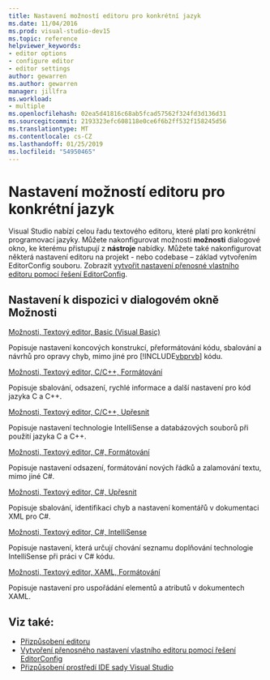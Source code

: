 ```yaml
---
title: Nastavení možností editoru pro konkrétní jazyk
ms.date: 11/04/2016
ms.prod: visual-studio-dev15
ms.topic: reference
helpviewer_keywords:
- editor options
- configure editor
- editor settings
author: gewarren
ms.author: gewarren
manager: jillfra
ms.workload:
- multiple
ms.openlocfilehash: 02ea5d41816c68ab5fcad57562f324fd3d136d31
ms.sourcegitcommit: 2193323efc608118e0ce6f6b2ff532f158245d56
ms.translationtype: MT
ms.contentlocale: cs-CZ
ms.lasthandoff: 01/25/2019
ms.locfileid: "54950465"
---
```

# <a name="setting-language-specific-editor-options"></a>Nastavení možností editoru pro konkrétní jazyk

Visual Studio nabízí celou řadu textového editoru, které platí pro konkrétní programovací jazyky. Můžete nakonfigurovat možnosti **možnosti** dialogové okno, ke kterému přistupují z **nástroje** nabídky. Můžete také nakonfigurovat některá nastavení editoru na projekt - nebo codebase – základ vytvořením EditorConfig souboru. Zobrazit [vytvořit nastavení přenosné vlastního editoru pomocí řešení EditorConfig](../../ide/create-portable-custom-editor-options.md).

## <a name="settings-available-in-the-options-dialog-box"></a>Nastavení k dispozici v dialogovém okně Možnosti

 [Možnosti, Textový editor, Basic (Visual Basic)](../../ide/reference/options-text-editor-basic-visual-basic.md)

 Popisuje nastavení koncových konstrukcí, přeformátování kódu, sbalování a návrhů pro opravy chyb, mimo jiné pro [!INCLUDE[vbprvb](../../code-quality/includes/vbprvb_md.md)] kódu.

 [Možnosti, Textový editor, C/C++, Formátování](../../ide/reference/options-text-editor-c-cpp-formatting.md)

 Popisuje sbalování, odsazení, rychlé informace a další nastavení pro kód jazyka C a C++.

 [Možnosti, Textový editor, C/C++, Upřesnit](../../ide/reference/options-text-editor-c-cpp-advanced.md)

 Popisuje nastavení technologie IntelliSense a databázových souborů při použití jazyka C a C++.

 [Možnosti, Textový editor, C#, Formátování](../../ide/reference/options-text-editor-csharp-formatting.md)

 Popisuje nastavení odsazení, formátování nových řádků a zalamování textu, mimo jiné C#.

 [Možnosti, Textový editor, C#, Upřesnit](../../ide/reference/options-text-editor-csharp-advanced.md)

 Popisuje sbalování, identifikaci chyb a nastavení komentářů v dokumentaci XML pro C#.

 [Možnosti, Textový editor, C#, IntelliSense](../../ide/reference/options-text-editor-csharp-intellisense.md)

 Popisuje nastavení, která určují chování seznamu doplňování technologie IntelliSense při práci v C# kódu.

 [Možnosti, Textový editor, XAML, Formátování](../../ide/reference/options-text-editor-xaml-formatting.md)

 Popisuje nastavení pro uspořádání elementů a atributů v dokumentech XAML.

## <a name="see-also"></a>Viz také:

- [Přizpůsobení editoru](../../ide/customizing-the-editor.md)
- [Vytvoření přenosného nastavení vlastního editoru pomocí řešení EditorConfig](../../ide/create-portable-custom-editor-options.md)
- [Přizpůsobení prostředí IDE sady Visual Studio](../../ide/personalizing-the-visual-studio-ide.md)